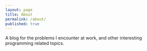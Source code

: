 ```yaml
---
layout: page
title: About
permalink: /about/
published: true
---
```

A blog for the problems I encounter at work, and other interesting programming related topics.